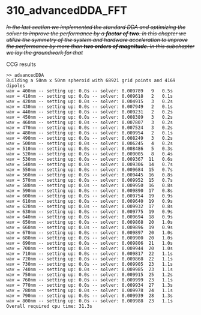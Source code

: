 # 310_advancedDDA_FFT

~~*In the last section we implemented the standard DDA and optimizing the solver to improve the performance by a __factor of two__. In this chapter we utilize the symmetry of the system and hardware acceleration to improve the performance by more than __two orders of magnitude__. In this subchapter we lay the groundwork for that*~~




CCG results

    >> advancedDDA
    Building a 50nm x 50nm spheroid with 68921 grid points and 4169 dipoles
    wav = 400nm -- setting up: 0.0s -- solver: 0.009789   9   0.5s 
    wav = 410nm -- setting up: 0.0s -- solver: 0.009618   2   0.1s 
    wav = 420nm -- setting up: 0.0s -- solver: 0.004915   3   0.2s 
    wav = 430nm -- setting up: 0.0s -- solver: 0.007949   2   0.1s 
    wav = 440nm -- setting up: 0.0s -- solver: 0.009231   2   0.2s 
    wav = 450nm -- setting up: 0.0s -- solver: 0.008389   3   0.2s 
    wav = 460nm -- setting up: 0.0s -- solver: 0.007807   3   0.2s 
    wav = 470nm -- setting up: 0.0s -- solver: 0.007524   3   0.2s 
    wav = 480nm -- setting up: 0.0s -- solver: 0.009954   2   0.1s 
    wav = 490nm -- setting up: 0.0s -- solver: 0.008249   3   0.2s 
    wav = 500nm -- setting up: 0.0s -- solver: 0.006245   4   0.2s 
    wav = 510nm -- setting up: 0.0s -- solver: 0.008486   5   0.3s 
    wav = 520nm -- setting up: 0.0s -- solver: 0.009005   8   0.4s 
    wav = 530nm -- setting up: 0.0s -- solver: 0.009367  11   0.6s 
    wav = 540nm -- setting up: 0.0s -- solver: 0.009306  14   0.7s 
    wav = 550nm -- setting up: 0.0s -- solver: 0.009684  15   0.7s 
    wav = 560nm -- setting up: 0.0s -- solver: 0.009445  16   0.8s 
    wav = 570nm -- setting up: 0.0s -- solver: 0.009952  15   0.7s 
    wav = 580nm -- setting up: 0.0s -- solver: 0.009950  16   0.8s 
    wav = 590nm -- setting up: 0.0s -- solver: 0.009890  17   0.8s 
    wav = 600nm -- setting up: 0.0s -- solver: 0.009754  19   0.9s 
    wav = 610nm -- setting up: 0.0s -- solver: 0.009640  19   0.9s 
    wav = 620nm -- setting up: 0.0s -- solver: 0.009932  17   0.8s 
    wav = 630nm -- setting up: 0.0s -- solver: 0.009775  19   0.9s 
    wav = 640nm -- setting up: 0.0s -- solver: 0.009694  18   0.9s 
    wav = 650nm -- setting up: 0.0s -- solver: 0.009868  20   1.0s 
    wav = 660nm -- setting up: 0.0s -- solver: 0.009896  19   0.9s 
    wav = 670nm -- setting up: 0.0s -- solver: 0.009897  20   1.0s 
    wav = 680nm -- setting up: 0.0s -- solver: 0.009900  20   1.0s 
    wav = 690nm -- setting up: 0.0s -- solver: 0.009806  21   1.0s 
    wav = 700nm -- setting up: 0.0s -- solver: 0.009944  20   1.0s 
    wav = 710nm -- setting up: 0.0s -- solver: 0.009817  22   1.1s 
    wav = 720nm -- setting up: 0.0s -- solver: 0.009868  22   1.1s 
    wav = 730nm -- setting up: 0.0s -- solver: 0.009905  23   1.1s 
    wav = 740nm -- setting up: 0.0s -- solver: 0.009985  23   1.1s 
    wav = 750nm -- setting up: 0.0s -- solver: 0.009915  25   1.2s 
    wav = 760nm -- setting up: 0.0s -- solver: 0.009999  23   1.1s 
    wav = 770nm -- setting up: 0.0s -- solver: 0.009934  27   1.3s 
    wav = 780nm -- setting up: 0.0s -- solver: 0.009978  24   1.1s 
    wav = 790nm -- setting up: 0.0s -- solver: 0.009939  28   1.3s 
    wav = 800nm -- setting up: 0.0s -- solver: 0.009988  23   1.1s 
    Overall required cpu time: 31.3s
